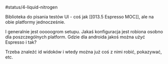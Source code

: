 #status/4-liquid-nitrogen 

Biblioteka do pisania testów UI - coś jak [[013.5 Espresso MOC]], ale na obie platformy jednocześnie.

I generalnie jest ooooogrom setupu.
Jakaś konfiguracja jest robiona osobno dla poszczególnych platform. Gdzie dla androida jakoś można użyć Espresso i tak?

Trzeba znaleźć id widoków i wtedy można już coś z nimi robić, pokazywać, etc.
